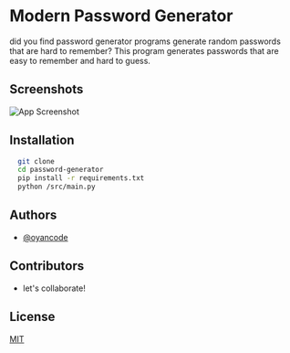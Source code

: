 
# Modern Password Generator

did you find password generator programs generate random passwords that are hard to remember? This program generates passwords that are easy to remember and hard to guess.

## Screenshots

![App Screenshot](https://via.placeholder.com/468x300?text=App+Screenshot+Here)


## Installation

```bash
  git clone
  cd password-generator
  pip install -r requirements.txt
  python /src/main.py
```
    
## Authors

- [@oyancode](https://www.github.com/oyancode)

## Contributors

- let's collaborate!
## License

[MIT](https://choosealicense.com/licenses/mit/)

